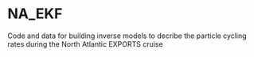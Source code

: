 # NA_EKF
Code and data for building inverse models to decribe the particle cycling rates during the North Atlantic EXPORTS cruise
